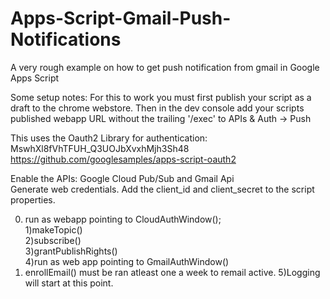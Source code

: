 # Apps-Script-Gmail-Push-Notifications
A very rough example on how to get push notification from gmail in Google Apps Script

Some setup notes:
For this to work you must first publish your script as a draft to the chrome webstore. Then in the dev console add your scripts published webapp URL without the trailing '/exec' to APIs & Auth -> Push

This uses the Oauth2 Library for authentication:
MswhXl8fVhTFUH_Q3UOJbXvxhMjh3Sh48  
https://github.com/googlesamples/apps-script-oauth2

Enable the APIs: Google Cloud Pub/Sub and Gmail Api  
Generate web credentials. Add the client_id and client_secret to the script properties.


0) run as webapp pointing to CloudAuthWindow();  
1)makeTopic()  
2)subscribe()  
3)grantPublishRights()  
4)run as web app pointing to GmailAuthWindow()
5) enrollEmail() must be ran atleast one a week to remail active.
5)Logging will start at this point.
